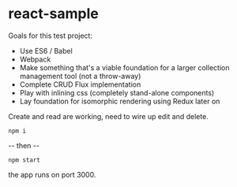 # react-sample
Goals for this test project:
* Use ES6 / Babel
* Webpack
* Make something that's a viable foundation for a larger collection management tool (not a throw-away)
* Complete CRUD Flux implementation
* Play with inlining css (completely stand-alone components)
* Lay foundation for isomorphic rendering using Redux later on

Create and read are working, need to wire up edit and delete.

```
npm i
```
-- then --
```
npm start
```
the app runs on port 3000.
